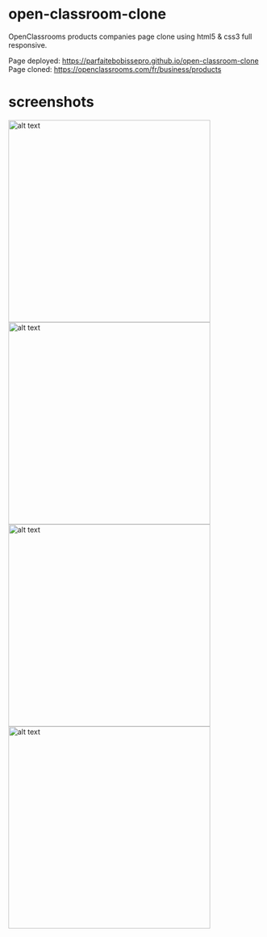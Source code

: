 # open-classroom-clone
OpenClassrooms products companies page clone using html5 & css3 full responsive.

Page deployed: https://parfaitebobissepro.github.io/open-classroom-clone <br>
Page cloned: https://openclassrooms.com/fr/business/products

# screenshots
<img src="https://github.com/parfaitebobissepro/open-classroom-clone/assets/76645491/f9143239-7f02-43a1-b28e-15fd0316afe3" alt="alt text" width="400">
<img src="https://github.com/parfaitebobissepro/open-classroom-clone/assets/76645491/1f9191c5-0463-4a3c-9a9a-f1c36e8789ad" alt="alt text" width="400">
<img src="https://github.com/parfaitebobissepro/open-classroom-clone/assets/76645491/6a0d40ac-4ba3-42f4-b8f0-39e442416bc7" alt="alt text" width="400">
<img src="https://github.com/parfaitebobissepro/open-classroom-clone/assets/76645491/4e94ba03-3a90-43d5-94dd-644bbefac827" alt="alt text" width="400">
